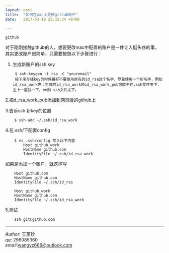 ```yaml
---
layout: post  
title:  "如何在mac上更换github账户"  
date:   2017-03-10 22:32:34 +0700  

---
```



`github`


对于刚刚接触github的人，想要更改mac中配置的账户是一件让人挺头疼的事。  
其实更改账户很简单，只需要按照以下步骤进行：
1. 生成新账户的ssh key

		$ ssh-keygen -t rsa -C "youremail"
		接下来存储key的时候最好不要使用原有的id_rsa这个名字，尽量使用一个新名字，例如id_rsa_work等；生成的id_rsa_work和id_rsa_work_pub可能不在.ssh文件夹下，去上一层找一下，mv到.ssh文件夹下。
2.把d_rsa_work_pub添加到网页版的github上

3.告诉ssh 新key的位置
  
		$ ssh-add ~/.ssh/id_rsa_work

4.在.ssh/下配置config

		$ vi .ssh/config 写入以下内容
			Host github_work
  			HostName github.com
  			IdentityFile ~/.ssh/id_rsa_work
  
  
 如果是添加一个账户，就这样写
 
 		Host github.com
  		HostName github.com
  		IdentityFile ~/.ssh/id_rsa

		Host github_work
  		HostName github.com
  		IdentityFile ~/.ssh/id_rsa_work
  		
5.测试

		ssh git@github.com
		
-------------
*Author*: 王英珍   
*qq*: 296085360  
*email*:wangyz666@outlook.com  